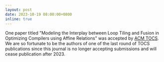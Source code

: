 ```yaml
---
layout: post
date: 2023-10-19 08:00:00+0800
inline: true
---
```


One paper titled "Modeling the Interplay between Loop Tiling and Fusion in Optimizing Compilers using Affine Relations" was accepted by [ACM TOCS](https://dl.acm.org/journal/tocs). We are so fortunate to be the authors of one of the last round of TOCS publications since this journal is no longer accepting submissions and will cease publication after 2023.
